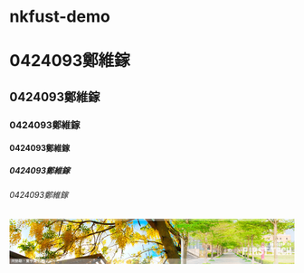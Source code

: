 # nkfust-demo
# 0424093鄭維鎵
## 0424093鄭維鎵
### 0424093鄭維鎵
#### 0424093鄭維鎵
##### 0424093鄭維鎵
###### 0424093鄭維鎵
![NKFUST](banner003.jpg "第一科大")
